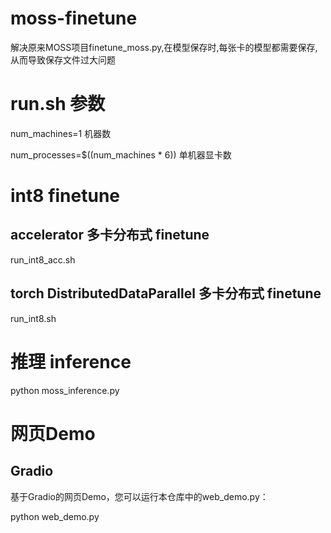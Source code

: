 # moss-finetune

解决原来MOSS项目finetune_moss.py,在模型保存时,每张卡的模型都需要保存,从而导致保存文件过大问题


# run.sh 参数

num_machines=1   机器数

num_processes=$((num_machines * 6))  单机器显卡数

# int8 finetune

## accelerator 多卡分布式 finetune

run_int8_acc.sh

## torch  DistributedDataParallel 多卡分布式 finetune

run_int8.sh

# 推理 inference

python moss_inference.py


# 网页Demo

## Gradio

基于Gradio的网页Demo，您可以运行本仓库中的web_demo.py：

python web_demo.py
